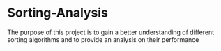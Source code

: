 # Sorting-Analysis
The purpose of this project is to gain a better understanding of different
sorting algorithms and to provide an analysis on their performance